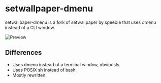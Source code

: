 # setwallpaper-dmenu
setwallpaper-dmenu is a fork of setwallpaper by speedie that uses dmenu instead of a CLI window.

![Preview](preview.gif)

## Differences
- Uses dmenu instead of a terminal window, obviously.
- Uses POSIX sh instead of bash.
- Mostly rewritten.
